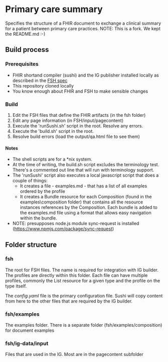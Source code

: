 # Primary care summary

Specifies the structure of a FHIR document to exchange a clinical summary for a patient between primary care practices.
NOTE: This is a fork. We kept the README.md :-)

## Build process

### Prerequisites
* FHIR shortand compiler (sushi) and the IG publisher installed locally as described in the [FSH spec](http://hl7.org/fhir/uv/shorthand/2020May/sushi.html#new-ig-publisher-integration-autobuild-configuration)
* This repository cloned locally
* You know enough about FHIR and FSH to make sensible changes

### Build
1. Edit the FSH files that define the FHIR artifacts (in the fsh folder)
2. Edit any page information (in FSH/input/pagecontent)
3. Execute the 'runSushi.sh' script in the root. Resolve any errors. 
4. Execute the 'build.sh' script in the root. 
5. Resolve build errors (load the output/qa.html file to see them)

#### Notes
* The shell scripts are for a *nix system. 
* At the time of writing, the build.sh script excludes the terminology test. There's a commented out line that will run with terminology support.
* The 'runSushi' script also executes a local javascript script that does a couple of things:
    * It creates a file - examples.md - that has a list of all examples ordered by the profile
    * It creates a Bundle resource for each Composition (found in the examples\composition folder) that contains all the resource instances references by the Composition. Each bundle is added to the examples.md file using a format that allows easy navigation within the bundle.
* NOTE: presupposes node.js module sync-request is installed (https://www.npmjs.com/package/sync-request)



## Folder structure

### fsh			
The root for FSH files. The name is required for integration with IG builder. The profiles are directly within this folder. Each file can have multiple profiles, commonly the List resource for a given type and the profile on the type itself.

The *config.yaml* file is the primary configuration file. Sushi will copy content from here to the other files that are required by the IG builder.

### fsh/examples
The examples folder. There is a separate folder (fsh/examples/composition) for document examples

### fsh/ig-data/input
Files that are used in the IG. Most are in the pagecontent subfolder

